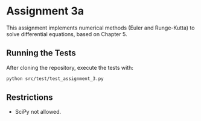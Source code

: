 # Assignment 3a
This assignment implements numerical methods (Euler and Runge-Kutta) to solve differential equations, based on Chapter 5.


## Running the Tests

After cloning the repository, execute the tests with:
```bash
python src/test/test_assignment_3.py
```

## Restrictions
- SciPy not allowed.
